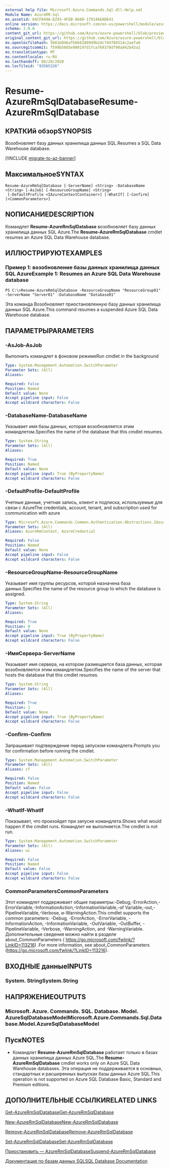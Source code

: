 ```yaml
---
external help file: Microsoft.Azure.Commands.Sql.dll-Help.xml
Module Name: AzureRM.Sql
ms.assetid: 84CF049A-D293-4FEB-8608-179146EADE41
online version: https://docs.microsoft.com/en-us/powershell/module/azurerm.sql/resume-azurermsqldatabase
schema: 2.0.0
content_git_url: https://github.com/Azure/azure-powershell/blob/preview/src/ResourceManager/Sql/Commands.Sql/help/Resume-AzureRmSqlDatabase.md
original_content_git_url: https://github.com/Azure/azure-powershell/blob/preview/src/ResourceManager/Sql/Commands.Sql/help/Resume-AzureRmSqlDatabase.md
ms.openlocfilehash: 5681b046afb6682809d9b2dc744784514c2aefa6
ms.sourcegitcommit: f599b50d5e980197d1fca769378df90a842b42a1
ms.translationtype: MT
ms.contentlocale: ru-RU
ms.lasthandoff: 08/20/2020
ms.locfileid: "93565326"
---
```

# <span data-ttu-id="be45b-101">Resume-AzureRmSqlDatabase</span><span class="sxs-lookup"><span data-stu-id="be45b-101">Resume-AzureRmSqlDatabase</span></span>

## <span data-ttu-id="be45b-102">КРАТКИй обзор</span><span class="sxs-lookup"><span data-stu-id="be45b-102">SYNOPSIS</span></span>
<span data-ttu-id="be45b-103">Возобновляет базу данных хранилища данных SQL.</span><span class="sxs-lookup"><span data-stu-id="be45b-103">Resumes a SQL Data Warehouse database.</span></span>

[!INCLUDE [migrate-to-az-banner](../../includes/migrate-to-az-banner.md)]

## <span data-ttu-id="be45b-104">Максимальное</span><span class="sxs-lookup"><span data-stu-id="be45b-104">SYNTAX</span></span>

```
Resume-AzureRmSqlDatabase [-ServerName] <String> -DatabaseName <String> [-AsJob] [-ResourceGroupName] <String>
 [-DefaultProfile <IAzureContextContainer>] [-WhatIf] [-Confirm] [<CommonParameters>]
```

## <span data-ttu-id="be45b-105">NОПИСАНИЕ</span><span class="sxs-lookup"><span data-stu-id="be45b-105">DESCRIPTION</span></span>
<span data-ttu-id="be45b-106">Командлет **Resume-AzureRmSqlDatabase** возобновляет базу данных хранилища данных SQL Azure.</span><span class="sxs-lookup"><span data-stu-id="be45b-106">The **Resume-AzureRmSqlDatabase** cmdlet resumes an Azure SQL Data Warehouse database.</span></span>

## <span data-ttu-id="be45b-107">ИЛЛЮСТРИРУЮТ</span><span class="sxs-lookup"><span data-stu-id="be45b-107">EXAMPLES</span></span>

### <span data-ttu-id="be45b-108">Пример 1: возобновление базы данных хранилища данных SQL Azure</span><span class="sxs-lookup"><span data-stu-id="be45b-108">Example 1: Resumes an Azure SQL Data Warehouse database</span></span>
```
PS C:\>Resume-AzureRmSqlDatabase -ResourceGroupName "ResourceGroup01" -ServerName "Server01" -DatabaseName "Database01"
```

<span data-ttu-id="be45b-109">Эта команда Возобновляет приостановленную базу данных хранилища данных SQL Azure.</span><span class="sxs-lookup"><span data-stu-id="be45b-109">This command resumes a suspended Azure SQL Data Warehouse database.</span></span>

## <span data-ttu-id="be45b-110">ПАРАМЕТРЫ</span><span class="sxs-lookup"><span data-stu-id="be45b-110">PARAMETERS</span></span>

### <span data-ttu-id="be45b-111">-AsJob</span><span class="sxs-lookup"><span data-stu-id="be45b-111">-AsJob</span></span>
<span data-ttu-id="be45b-112">Выполнить командлет в фоновом режиме</span><span class="sxs-lookup"><span data-stu-id="be45b-112">Run cmdlet in the background</span></span>

```yaml
Type: System.Management.Automation.SwitchParameter
Parameter Sets: (All)
Aliases:

Required: False
Position: Named
Default value: None
Accept pipeline input: False
Accept wildcard characters: False
```

### <span data-ttu-id="be45b-113">-DatabaseName</span><span class="sxs-lookup"><span data-stu-id="be45b-113">-DatabaseName</span></span>
<span data-ttu-id="be45b-114">Указывает имя базы данных, которая возобновляется этим командлетом.</span><span class="sxs-lookup"><span data-stu-id="be45b-114">Specifies the name of the database that this cmdlet resumes.</span></span>

```yaml
Type: System.String
Parameter Sets: (All)
Aliases:

Required: True
Position: Named
Default value: None
Accept pipeline input: True (ByPropertyName)
Accept wildcard characters: False
```

### <span data-ttu-id="be45b-115">-DefaultProfile</span><span class="sxs-lookup"><span data-stu-id="be45b-115">-DefaultProfile</span></span>
<span data-ttu-id="be45b-116">Учетные данные, учетная запись, клиент и подписка, используемые для связи с Azure</span><span class="sxs-lookup"><span data-stu-id="be45b-116">The credentials, account, tenant, and subscription used for communication with azure</span></span>

```yaml
Type: Microsoft.Azure.Commands.Common.Authentication.Abstractions.IAzureContextContainer
Parameter Sets: (All)
Aliases: AzureRmContext, AzureCredential

Required: False
Position: Named
Default value: None
Accept pipeline input: False
Accept wildcard characters: False
```

### <span data-ttu-id="be45b-117">-ResourceGroupName</span><span class="sxs-lookup"><span data-stu-id="be45b-117">-ResourceGroupName</span></span>
<span data-ttu-id="be45b-118">Указывает имя группы ресурсов, которой назначена база данных.</span><span class="sxs-lookup"><span data-stu-id="be45b-118">Specifies the name of the resource group to which the database is assigned.</span></span>

```yaml
Type: System.String
Parameter Sets: (All)
Aliases:

Required: True
Position: 0
Default value: None
Accept pipeline input: True (ByPropertyName)
Accept wildcard characters: False
```

### <span data-ttu-id="be45b-119">-ИмяСервера</span><span class="sxs-lookup"><span data-stu-id="be45b-119">-ServerName</span></span>
<span data-ttu-id="be45b-120">Указывает имя сервера, на котором размещается база данных, которая возобновляется этим командлетом.</span><span class="sxs-lookup"><span data-stu-id="be45b-120">Specifies the name of the server that hosts the database that this cmdlet resumes.</span></span>

```yaml
Type: System.String
Parameter Sets: (All)
Aliases:

Required: True
Position: 1
Default value: None
Accept pipeline input: True (ByPropertyName)
Accept wildcard characters: False
```

### <span data-ttu-id="be45b-121">-Confirm</span><span class="sxs-lookup"><span data-stu-id="be45b-121">-Confirm</span></span>
<span data-ttu-id="be45b-122">Запрашивает подтверждение перед запуском командлета.</span><span class="sxs-lookup"><span data-stu-id="be45b-122">Prompts you for confirmation before running the cmdlet.</span></span>

```yaml
Type: System.Management.Automation.SwitchParameter
Parameter Sets: (All)
Aliases: cf

Required: False
Position: Named
Default value: False
Accept pipeline input: False
Accept wildcard characters: False
```

### <span data-ttu-id="be45b-123">-WhatIf</span><span class="sxs-lookup"><span data-stu-id="be45b-123">-WhatIf</span></span>
<span data-ttu-id="be45b-124">Показывает, что произойдет при запуске командлета.</span><span class="sxs-lookup"><span data-stu-id="be45b-124">Shows what would happen if the cmdlet runs.</span></span>
<span data-ttu-id="be45b-125">Командлет не выполняется.</span><span class="sxs-lookup"><span data-stu-id="be45b-125">The cmdlet is not run.</span></span>

```yaml
Type: System.Management.Automation.SwitchParameter
Parameter Sets: (All)
Aliases: wi

Required: False
Position: Named
Default value: False
Accept pipeline input: False
Accept wildcard characters: False
```

### <span data-ttu-id="be45b-126">CommonParameters</span><span class="sxs-lookup"><span data-stu-id="be45b-126">CommonParameters</span></span>
<span data-ttu-id="be45b-127">Этот командлет поддерживает общие параметры:-Debug,-ErrorAction,-ErrorVariable,-InformationAction,-InformationVariable,-of Variable,-out,-PipelineVariable,-Verbose, и-WarningAction.</span><span class="sxs-lookup"><span data-stu-id="be45b-127">This cmdlet supports the common parameters: -Debug, -ErrorAction, -ErrorVariable, -InformationAction, -InformationVariable, -OutVariable, -OutBuffer, -PipelineVariable, -Verbose, -WarningAction, and -WarningVariable.</span></span> <span data-ttu-id="be45b-128">Дополнительные сведения можно найти в разделе about_CommonParameters ( https://go.microsoft.com/fwlink/?LinkID=113216) .</span><span class="sxs-lookup"><span data-stu-id="be45b-128">For more information, see about_CommonParameters (https://go.microsoft.com/fwlink/?LinkID=113216).</span></span>

## <span data-ttu-id="be45b-129">ВХОДНЫЕ данные</span><span class="sxs-lookup"><span data-stu-id="be45b-129">INPUTS</span></span>

### <span data-ttu-id="be45b-130">System. String</span><span class="sxs-lookup"><span data-stu-id="be45b-130">System.String</span></span>

## <span data-ttu-id="be45b-131">НАПРЯЖЕНИЕ</span><span class="sxs-lookup"><span data-stu-id="be45b-131">OUTPUTS</span></span>

### <span data-ttu-id="be45b-132">Microsoft. Azure. Commands. SQL. Database. Model. AzureSqlDatabaseModel</span><span class="sxs-lookup"><span data-stu-id="be45b-132">Microsoft.Azure.Commands.Sql.Database.Model.AzureSqlDatabaseModel</span></span>

## <span data-ttu-id="be45b-133">Пуск</span><span class="sxs-lookup"><span data-stu-id="be45b-133">NOTES</span></span>
* <span data-ttu-id="be45b-134">Командлет **Resume-AzureRmSqlDatabase** работает только в базах данных хранилища данных Azure SQL.</span><span class="sxs-lookup"><span data-stu-id="be45b-134">The **Resume-AzureRmSqlDatabase** cmdlet works only on Azure SQL Data Warehouse databases.</span></span> <span data-ttu-id="be45b-135">Эта операция не поддерживается в основных, стандартных и расширенных выпусках базы данных Azure SQL.</span><span class="sxs-lookup"><span data-stu-id="be45b-135">This operation is not supported on Azure SQL Database Basic, Standard and Premium editions.</span></span>

## <span data-ttu-id="be45b-136">ДОПОЛНИТЕЛЬНЫЕ ССЫЛКИ</span><span class="sxs-lookup"><span data-stu-id="be45b-136">RELATED LINKS</span></span>

[<span data-ttu-id="be45b-137">Get-AzureRmSqlDatabase</span><span class="sxs-lookup"><span data-stu-id="be45b-137">Get-AzureRmSqlDatabase</span></span>](./Get-AzureRmSqlDatabase.md)

[<span data-ttu-id="be45b-138">New-AzureRmSqlDatabase</span><span class="sxs-lookup"><span data-stu-id="be45b-138">New-AzureRmSqlDatabase</span></span>](./New-AzureRmSqlDatabase.md)

[<span data-ttu-id="be45b-139">Remove-AzureRmSqlDatabase</span><span class="sxs-lookup"><span data-stu-id="be45b-139">Remove-AzureRmSqlDatabase</span></span>](./Remove-AzureRmSqlDatabase.md)

[<span data-ttu-id="be45b-140">Set-AzureRmSqlDatabase</span><span class="sxs-lookup"><span data-stu-id="be45b-140">Set-AzureRmSqlDatabase</span></span>](./Set-AzureRmSqlDatabase.md)

[<span data-ttu-id="be45b-141">Приостановить — AzureRmSqlDatabase</span><span class="sxs-lookup"><span data-stu-id="be45b-141">Suspend-AzureRmSqlDatabase</span></span>](./Suspend-AzureRmSqlDatabase.md)

[<span data-ttu-id="be45b-142">Документация по базам данных SQL</span><span class="sxs-lookup"><span data-stu-id="be45b-142">SQL Database Documentation</span></span>](https://docs.microsoft.com/azure/sql-database/)


